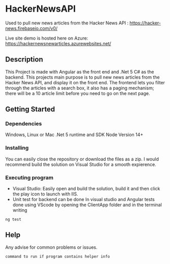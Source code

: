 # HackerNewsAPI

Used to pull new news articles from the Hacker News API : https://hacker-news.firebaseio.com/v0/

Live site demo is hosted here on Azure: https://hackernewsnewarticles.azurewebsites.net/

## Description

This Project is made with Angular as the front end and .Net 5 C# as the backend. This projects main purpose is to pull new news  articles from the Hacker News API,
and display it on the front end. The frontend lets you filter through the articles with a search box, it also has a paging mechanism; there will be a 10 article limit before you need to go on the next page.

## Getting Started

### Dependencies

Windows, Linux or Mac
.Net 5 runtime and SDK
Node Version 14+

### Installing
You can easily close the repository or download the files as a zip. I would recommend build the solution on Visual Studio for a smooth expierence.

### Executing program

* Visual Studio: Easily open and build the solution, build it and then click the play icon to launch with IIS.
* Unit test for backend can be done In visual studio and Angular tests done using VScode by opening the ClientApp folder and in the terminal writing 
```
ng test
```

## Help

Any advise for common problems or issues.
```
command to run if program contains helper info
```


